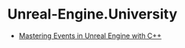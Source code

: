 # Unreal-Engine.University
- [Mastering Events in Unreal Engine with C++](https://youtu.be/gDyc0hn_HM4)
